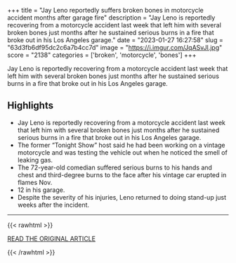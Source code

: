 +++
title = "Jay Leno reportedly suffers broken bones in motorcycle accident months after garage fire"
description = "Jay Leno is reportedly recovering from a motorcycle accident last week that left him with several broken bones just months after he sustained serious burns in a fire that broke out in his Los Angeles garage."
date = "2023-01-27 16:27:58"
slug = "63d3fb6df95dc2c6a7b4cc7d"
image = "https://i.imgur.com/JqASvJl.jpg"
score = "2138"
categories = ['broken', 'motorcycle', 'bones']
+++

Jay Leno is reportedly recovering from a motorcycle accident last week that left him with several broken bones just months after he sustained serious burns in a fire that broke out in his Los Angeles garage.

## Highlights

- Jay Leno is reportedly recovering from a motorcycle accident last week that left him with several broken bones just months after he sustained serious burns in a fire that broke out in his Los Angeles garage.
- The former “Tonight Show” host said he had been working on a vintage motorcycle and was testing the vehicle out when he noticed the smell of leaking gas.
- The 72-year-old comedian suffered serious burns to his hands and chest and third-degree burns to the face after his vintage car erupted in flames Nov.
- 12 in his garage.
- Despite the severity of his injuries, Leno returned to doing stand-up just weeks after the incident.

---

{{< rawhtml >}}
  <p class="article-category">
    <a target="_blank" href="https://www.nbcnews.com/news/us-news/jay-leno-suffers-broken-bones-motorcycle-accident-garage-fire-rcna67797">READ THE ORIGINAL ARTICLE</a>
  </p>
{{< /rawhtml >}}
